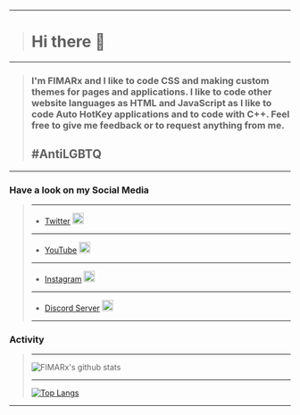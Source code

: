 _______________
> # Hi there 👋
_______________
> ### I'm FIMARx and I like to code CSS and making custom themes for pages and applications. I like to code other website languages as HTML and JavaScript as I like to code Auto HotKey applications and to code with C++. Feel free to give me feedback or to request anything from me. 
> ## #AntiLGBTQ
_______________
### Have a look on my **Social Media**
> ----
> - [Twitter](http://gg.gg/FIMARxTWITTER) <img src="https://logos-world.net/wp-content/uploads/2020/04/Twitter-Logo.png" weight=20 height=20>
> ----
> - [YouTube](http://gg.gg/FIMARxYouTube) <img src="https://i.pinimg.com/originals/de/1c/91/de1c91788be0d791135736995109272a.png" weight=20 height=20>
> ---
> - [Instagram](http://gg.gg/FIMARxINSTAGRAM) <img src="https://assets.stickpng.com/images/580b57fcd9996e24bc43c521.png" weight=20 height=20>
> ----
> - [Discord Server](http://gg.gg/FIMARxDISCORD) <img src="https://cdn4.iconfinder.com/data/icons/logos-and-brands/512/91_Discord_logo_logos-512.png" weight=20 height=20>
> ---
### Activity
> - - -
> ![FIMARx's github stats](https://github-readme-stats.vercel.app/api?username=fimarx&include_all_commits=true)
> - - -
> [![Top Langs](https://github-readme-stats.vercel.app/api/top-langs/?username=fimarx)](https://github.com/anuraghazra/github-readme-stats)
_______________
